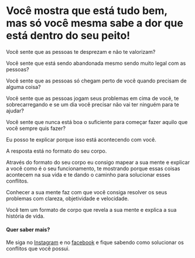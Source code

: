 # Você mostra que está tudo bem, mas só você mesma sabe a dor que está dentro do seu peito!

Você sente que as pessoas te desprezam e não te valorizam?

Você sente que está sendo abandonada mesmo sendo muito legal com as pessoas?

Você sente que as pessoas só chegam perto de você quando precisam de alguma coisa?

Você sente que as pessoas jogam seus problemas em cima de você, te sobrecarregando e se um dia você precisar não vai ter ninguém para te ajudar?

Você sente que nunca está boa o suficiente para começar fazer aquilo que você sempre quis fazer?

Eu posso te explicar porque isso está acontecendo com você.

A resposta está no formato do seu corpo.

Através do formato do seu corpo eu consigo mapear a sua mente e explicar a você como é o seu funcionamento, te mostrando porque essas coisas acontecem na sua vida e te dando o caminho para solucionar esses conflitos.

Conhecer a sua mente faz com que você consiga resolver os seus problemas com clareza, objetividade e velocidade.

Você tem um formato de corpo que revela a sua mente e explica a sua história de vida.


#### Quer saber mais? 

Me siga no [Instagram](https://www.instagram.com/suelencassiaa) e no [facebook](https://fb.com/fonoaudiologa.suelencassia) e fique sabendo como solucionar os conflitos que você possui.






